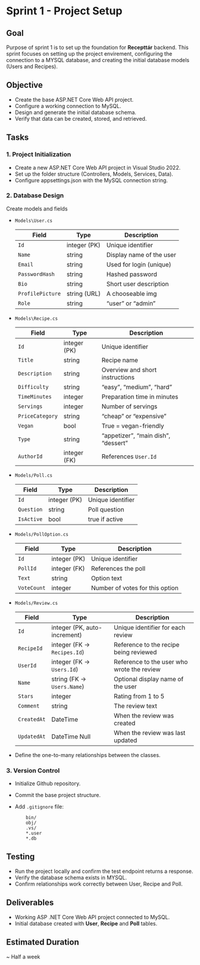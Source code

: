 # Sprint 1 - Project Setup

## Goal

Purpose of sprint 1 is to set up the foundation for **Recepttár** backend.
This sprint focuses on setting up the project envirement, configuring the connection to a MYSQL database, and creating the initial database models (Users and Recipes).

## Objective

- Create the base ASP.NET Core Web API project.  
- Configure a working connection to MySQL.  
- Design and generate the initial database schema.  
- Verify that data can be created, stored, and retrieved.

## Tasks

### 1. **Project Initialization**

- Create a new ASP.NET Core Web API project in Visual Studio 2022.
- Set up the folder structure (Controllers, Models, Services, Data).
- Configure appsettings.json with the MySQL connection string.

### 2. **Database Design**

Create models and fields

- `Models\User.cs`

    | Field            | Type              | Description                  |
    |------------------|-------------------|------------------------------|
    | `Id`             | integer (PK)      | Unique identifier            |
    | `Name`           | string            | Display name of the user     |
    | `Email`          | string            | Used for login (unique)      |
    | `PasswordHash`   | string            | Hashed password              |
    | `Bio`            | string            | Short user description       |
    | `ProfilePicture` | string (URL)      | A chooseable img             |
    | `Role`           | string            | “user” or “admin”            |

- `Models\Recipe.cs`

    | Field           | Type     | Description                         |
    |-----------------|----------|-------------------------------------|
    | `Id`            | integer (PK)| Unique identifier                |
    | `Title`         | string   | Recipe name                         |
    | `Description`   | string   | Overview and short instructions     |
    | `Difficulty`    | string   | “easy”, “medium”, “hard”            |
    | `TimeMinutes`   | integer  | Preparation time in minutes         |
    | `Servings`      | integer  | Number of servings                  |
    | `PriceCategory` | string   | “cheap” or “expensive”              |
    | `Vegan`         | bool     | True = vegan-friendly               |
    | `Type`          | string   | “appetizer”, “main dish”, “dessert” |
    | `AuthorId`      | integer (FK) | References `User.Id`            |

- `Models/Poll.cs`

    | Field      | Type         | Description       |
    |------------|--------------|-------------------|
    | `Id`       | integer (PK) | Unique identifier |
    | `Question` | string       | Poll question     |
    | `IsActive` | bool         | true if active    |

- `Models/PollOption.cs`

    | Field       | Type         | Description                     |
    |-------------|--------------|---------------------------------|
    | `Id`        | integer (PK) | Unique identifier               |
    | `PollId`    | integer (FK) | References the poll             |
    | `Text`      | string       | Option text                     |
    | `VoteCount` | integer      | Number of votes for this option |

- `Models/Review.cs`

    | Field       | Type                         | Description                                |
    |-------------|------------------------------|--------------------------------------------|
    | `Id`        | integer (PK, auto-increment) | Unique identifier for each review          |
    | `RecipeId`  | integer (FK -> `Recipes.Id`)   | Reference to the recipe being reviewed     |
    | `UserId`    | integer (FK -> `Users.Id`)     | Reference to the user who wrote the review |
    | `Name`      | string (FK -> `Users.Name`)    | Optional display name of the user          |
    | `Stars`     | integer                      | Rating from 1 to 5                         |
    | `Comment`   | string                       | The review text                            |
    | `CreatedAt` | DateTime                     | When the review was created                |
    | `UpdatedAt` | DateTime Null                | When the review was last updated           |

- Define the one-to-many relationships between the classes.

### 3. **Version Control**

- Initialize Github repository.
- Commit the base project structure.
- Add `.gitignore` file:

    ```text
        bin/
        obj/
        .vs/
        *.user
        *.db
    ```

## Testing

- Run the project locally and confirm the test endpoint returns a response.
- Verify the database schema exists in MYSQL.
- Confirm relationships work correctly between User, Recipe and Poll.

## Deliverables

- Working ASP .NET Core Web API project connected to MySQL.
- Initial database created with **User**, **Recipe** and **Poll** tables.

## Estimated Duration

~ Half a week
